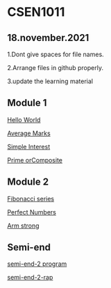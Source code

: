 # CSEN1011

## 18.november.2021

1.Dont give spaces for file names.

2.Arrange files in github properly.

3.update the learning material



## Module 1

[Hello World](helloworld.c)

[Average Marks](marks.c)

[Simple Interest](simpleinterest.c)

[Prime orComposite](primeorcomposite.c)

## Module 2

[Fibonacci series](Fibonacciseries.c)

[Perfect Numbers](Perfect.c)

[Arm strong](armstrong.c)

## Semi-end

[semi-end-2 program](semiend-2program.c)

[semi-end-2-rap](semiend-2.rap)
